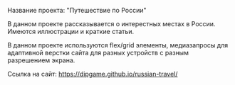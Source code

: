 Название проекта: "Путешествие по России"

В данном проекте рассказывается о интерестных местах в России. Имеются иллюстрации и краткие статьи.

В данном проекте используются flex/grid элементы, медиазапросы для адаптивной верстки сайта для разных устройств с разным разрешением экрана.

Ссылка на сайт: https://dipgame.github.io/russian-travel/
